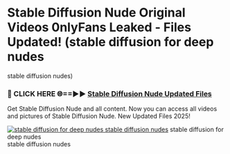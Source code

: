 # Stable Diffusion Nude Original Videos 0nlyFans Leaked - Files Updated! (stable diffusion for deep nudes<br>
stable diffusion nudes)

<h3>🔴 CLICK HERE 🌐==►► <a href="https://tinyurl.com/2p9ay9w9" rel="nofollow">Stable Diffusion Nude Updated Files</a></h3>

Get Stable Diffusion Nude and all content. Now you can access all videos and pictures of Stable Diffusion Nude. New Updated Files 2025!

[![stable diffusion for deep nudes<br>
stable diffusion nudes](https://i.imgur.com/KQgVmj3.gif)](https://tinyurl.com/2p9ay9w9)
stable diffusion for deep nudes<br>
stable diffusion nudes